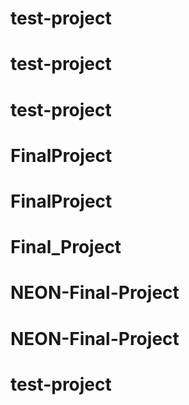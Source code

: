 # test-project
# test-project
# test-project
# FinalProject
# FinalProject
# Final_Project
# NEON-Final-Project
# NEON-Final-Project
# test-project
